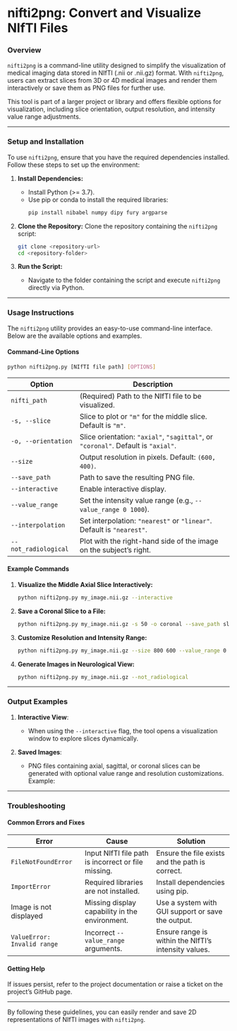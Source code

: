 # nifti2png: Convert and Visualize NIfTI Files

### **Overview**

`nifti2png` is a command-line utility designed to simplify the visualization of medical imaging data stored in NIfTI (.nii or .nii.gz) format. With `nifti2png`, users can extract slices from 3D or 4D medical images and render them interactively or save them as PNG files for further use.

This tool is part of a larger project or library and offers flexible options for visualization, including slice orientation, output resolution, and intensity value range adjustments.

---

### **Setup and Installation**

To use `nifti2png`, ensure that you have the required dependencies installed. Follow these steps to set up the environment:

1. **Install Dependencies:**

   - Install Python (>= 3.7).
   - Use pip or conda to install the required libraries:
     ```bash
     pip install nibabel numpy dipy fury argparse
     ```

2. **Clone the Repository:** Clone the repository containing the `nifti2png` script:

   ```bash
   git clone <repository-url>
   cd <repository-folder>
   ```

3. **Run the Script:**

   - Navigate to the folder containing the script and execute `nifti2png` directly via Python.

---

### **Usage Instructions**

The `nifti2png` utility provides an easy-to-use command-line interface. Below are the available options and examples.

#### **Command-Line Options**

```bash
python nifti2png.py [NIfTI file path] [OPTIONS]
```

| Option               | Description                                                                       |
| -------------------- | --------------------------------------------------------------------------------- |
| `nifti_path`         | (Required) Path to the NIfTI file to be visualized.                               |
| `-s, --slice`        | Slice to plot or `"m"` for the middle slice. Default is `"m"`.                    |
| `-o, --orientation`  | Slice orientation: `"axial"`, `"sagittal"`, or `"coronal"`. Default is `"axial"`. |
| `--size`             | Output resolution in pixels. Default: `(600, 400)`.                               |
| `--save_path`        | Path to save the resulting PNG file.                                              |
| `--interactive`      | Enable interactive display.                                                       |
| `--value_range`      | Set the intensity value range (e.g., `--value_range 0 1000`).                     |
| `--interpolation`    | Set interpolation: `"nearest"` or `"linear"`. Default is `"nearest"`.             |
| `--not_radiological` | Plot with the right-hand side of the image on the subject’s right.                |

#### **Example Commands**

1. **Visualize the Middle Axial Slice Interactively:**

   ```bash
   python nifti2png.py my_image.nii.gz --interactive
   ```

2. **Save a Coronal Slice to a File:**

   ```bash
   python nifti2png.py my_image.nii.gz -s 50 -o coronal --save_path slice_50_coronal.png
   ```

3. **Customize Resolution and Intensity Range:**

   ```bash
   python nifti2png.py my_image.nii.gz --size 800 600 --value_range 0 1500
   ```

4. **Generate Images in Neurological View:**

   ```bash
   python nifti2png.py my_image.nii.gz --not_radiological
   ```

---

### **Output Examples**

1. **Interactive View**:

   - When using the `--interactive` flag, the tool opens a visualization window to explore slices dynamically.

2. **Saved Images**:

   - PNG files containing axial, sagittal, or coronal slices can be generated with optional value range and resolution customizations. Example:



---

### **Troubleshooting**

#### **Common Errors and Fixes**

| Error                       | Cause                                               | Solution                                             |
| --------------------------- | --------------------------------------------------- | ---------------------------------------------------- |
| `FileNotFoundError`         | Input NIfTI file path is incorrect or file missing. | Ensure the file exists and the path is correct.      |
| `ImportError`               | Required libraries are not installed.               | Install dependencies using pip.                      |
| Image is not displayed      | Missing display capability in the environment.      | Use a system with GUI support or save the output.    |
| `ValueError: Invalid range` | Incorrect `--value_range` arguments.                | Ensure range is within the NIfTI’s intensity values. |

#### **Getting Help**

If issues persist, refer to the project documentation or raise a ticket on the project’s GitHub page.

---

By following these guidelines, you can easily render and save 2D representations of NIfTI images with `nifti2png`.

